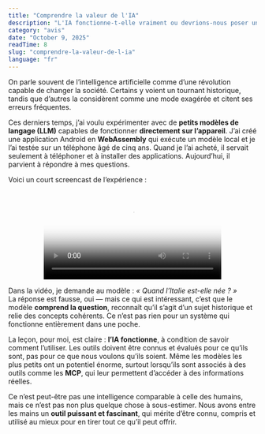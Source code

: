 ```yaml
---
title: "Comprendre la valeur de l'IA"
description: "L'IA fonctionne-t-elle vraiment ou devrions-nous poser une autre question ?"
category: "avis"
date: "October 9, 2025"
readTime: 8
slug: "comprendre-la-valeur-de-l-ia"
language: "fr"
---
```


On parle souvent de l’intelligence artificielle comme d’une révolution capable de changer la société. Certains y voient un tournant historique, tandis que d’autres la considèrent comme une mode exagérée et citent ses erreurs fréquentes.

Ces derniers temps, j’ai voulu expérimenter avec de **petits modèles de langage (LLM)** capables de fonctionner **directement sur l’appareil**. J’ai créé une application Android en **WebAssembly** qui exécute un modèle local et je l’ai testée sur un téléphone âgé de cinq ans. Quand je l’ai acheté, il servait seulement à téléphoner et à installer des applications. Aujourd’hui, il parvient à répondre à mes questions.

Voici un court screencast de l’expérience :

<video src="/videos/llm-wasm.mp4" poster="/videos/llm-wasm.png" controls style="max-width: 360px; width: 100%; height: auto; display: block; margin: 0 auto;"></video>

Dans la vidéo, je demande au modèle : *« Quand l’Italie est-elle née ? »*  
La réponse est fausse, oui — mais ce qui est intéressant, c’est que le modèle **comprend la question**, reconnaît qu’il s’agit d’un sujet historique et relie des concepts cohérents. Ce n’est pas rien pour un système qui fonctionne entièrement dans une poche.

La leçon, pour moi, est claire : **l’IA fonctionne**, à condition de savoir comment l’utiliser. Les outils doivent être connus et évalués pour ce qu’ils sont, pas pour ce que nous voulons qu’ils soient. Même les modèles les plus petits ont un potentiel énorme, surtout lorsqu’ils sont associés à des outils comme les **MCP**, qui leur permettent d’accéder à des informations réelles.

Ce n’est peut-être pas une intelligence comparable à celle des humains, mais ce n’est pas non plus quelque chose à sous-estimer. Nous avons entre les mains un **outil puissant et fascinant**, qui mérite d’être connu, compris et utilisé au mieux pour en tirer tout ce qu’il peut offrir.
